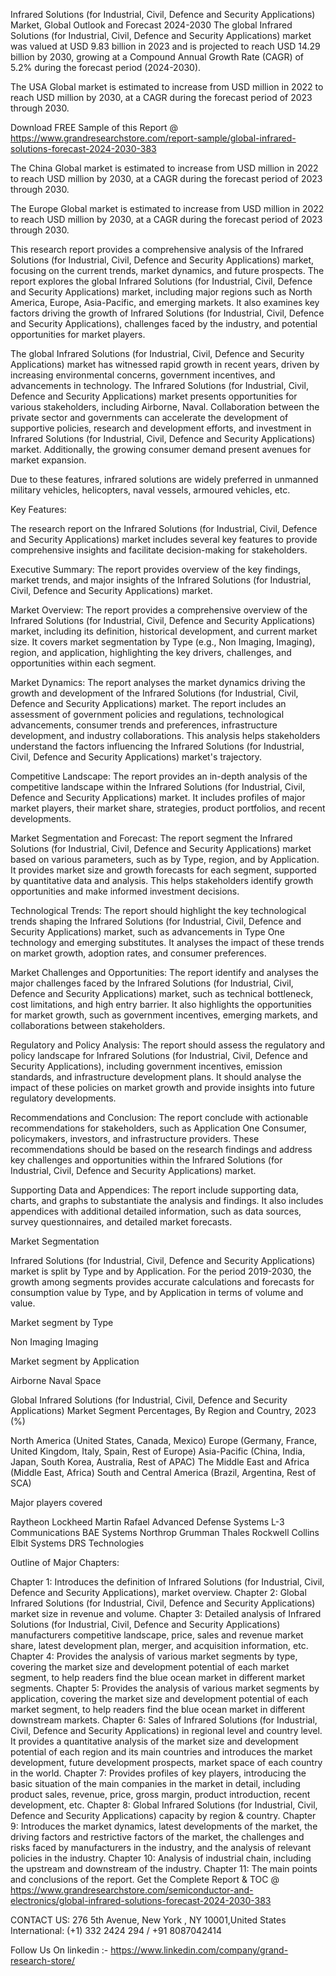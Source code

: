 Infrared Solutions (for Industrial, Civil, Defence and Security Applications) Market, Global Outlook and Forecast 2024-2030
The global Infrared Solutions (for Industrial, Civil, Defence and Security Applications) market was valued at USD 9.83 billion in 2023 and is projected to reach USD 14.29 billion by 2030, growing at a Compound Annual Growth Rate (CAGR) of 5.2% during the forecast period (2024-2030).

The USA Global market is estimated to increase from USD million in 2022 to reach USD million by 2030, at a CAGR during the forecast period of 2023 through 2030.

Download FREE Sample of this Report @ https://www.grandresearchstore.com/report-sample/global-infrared-solutions-forecast-2024-2030-383

The China Global market is estimated to increase from USD million in 2022 to reach USD million by 2030, at a CAGR during the forecast period of 2023 through 2030.

The Europe Global market is estimated to increase from USD million in 2022 to reach USD million by 2030, at a CAGR during the forecast period of 2023 through 2030.

This research report provides a comprehensive analysis of the Infrared Solutions (for Industrial, Civil, Defence and Security Applications) market, focusing on the current trends, market dynamics, and future prospects. The report explores the global Infrared Solutions (for Industrial, Civil, Defence and Security Applications) market, including major regions such as North America, Europe, Asia-Pacific, and emerging markets. It also examines key factors driving the growth of Infrared Solutions (for Industrial, Civil, Defence and Security Applications), challenges faced by the industry, and potential opportunities for market players.

The global Infrared Solutions (for Industrial, Civil, Defence and Security Applications) market has witnessed rapid growth in recent years, driven by increasing environmental concerns, government incentives, and advancements in technology. The Infrared Solutions (for Industrial, Civil, Defence and Security Applications) market presents opportunities for various stakeholders, including Airborne, Naval. Collaboration between the private sector and governments can accelerate the development of supportive policies, research and development efforts, and investment in Infrared Solutions (for Industrial, Civil, Defence and Security Applications) market. Additionally, the growing consumer demand present avenues for market expansion.

Due to these features, infrared solutions are widely preferred in unmanned military vehicles, helicopters, naval vessels, armoured vehicles, etc.

Key Features:

The research report on the Infrared Solutions (for Industrial, Civil, Defence and Security Applications) market includes several key features to provide comprehensive insights and facilitate decision-making for stakeholders.

Executive Summary: The report provides overview of the key findings, market trends, and major insights of the Infrared Solutions (for Industrial, Civil, Defence and Security Applications) market.

Market Overview: The report provides a comprehensive overview of the Infrared Solutions (for Industrial, Civil, Defence and Security Applications) market, including its definition, historical development, and current market size. It covers market segmentation by Type (e.g., Non Imaging, Imaging), region, and application, highlighting the key drivers, challenges, and opportunities within each segment.

Market Dynamics: The report analyses the market dynamics driving the growth and development of the Infrared Solutions (for Industrial, Civil, Defence and Security Applications) market. The report includes an assessment of government policies and regulations, technological advancements, consumer trends and preferences, infrastructure development, and industry collaborations. This analysis helps stakeholders understand the factors influencing the Infrared Solutions (for Industrial, Civil, Defence and Security Applications) market's trajectory.

Competitive Landscape: The report provides an in-depth analysis of the competitive landscape within the Infrared Solutions (for Industrial, Civil, Defence and Security Applications) market. It includes profiles of major market players, their market share, strategies, product portfolios, and recent developments.

Market Segmentation and Forecast: The report segment the Infrared Solutions (for Industrial, Civil, Defence and Security Applications) market based on various parameters, such as by Type, region, and by Application. It provides market size and growth forecasts for each segment, supported by quantitative data and analysis. This helps stakeholders identify growth opportunities and make informed investment decisions.

Technological Trends: The report should highlight the key technological trends shaping the Infrared Solutions (for Industrial, Civil, Defence and Security Applications) market, such as advancements in Type One technology and emerging substitutes. It analyses the impact of these trends on market growth, adoption rates, and consumer preferences.

Market Challenges and Opportunities: The report identify and analyses the major challenges faced by the Infrared Solutions (for Industrial, Civil, Defence and Security Applications) market, such as technical bottleneck, cost limitations, and high entry barrier. It also highlights the opportunities for market growth, such as government incentives, emerging markets, and collaborations between stakeholders.

Regulatory and Policy Analysis: The report should assess the regulatory and policy landscape for Infrared Solutions (for Industrial, Civil, Defence and Security Applications), including government incentives, emission standards, and infrastructure development plans. It should analyse the impact of these policies on market growth and provide insights into future regulatory developments.

Recommendations and Conclusion: The report conclude with actionable recommendations for stakeholders, such as Application One Consumer, policymakers, investors, and infrastructure providers. These recommendations should be based on the research findings and address key challenges and opportunities within the Infrared Solutions (for Industrial, Civil, Defence and Security Applications) market.

Supporting Data and Appendices: The report include supporting data, charts, and graphs to substantiate the analysis and findings. It also includes appendices with additional detailed information, such as data sources, survey questionnaires, and detailed market forecasts.

Market Segmentation

Infrared Solutions (for Industrial, Civil, Defence and Security Applications) market is split by Type and by Application. For the period 2019-2030, the growth among segments provides accurate calculations and forecasts for consumption value by Type, and by Application in terms of volume and value.

Market segment by Type

Non Imaging
Imaging

Market segment by Application

Airborne
Naval
Space

Global Infrared Solutions (for Industrial, Civil, Defence and Security Applications) Market Segment Percentages, By Region and Country, 2023 (%)

North America (United States, Canada, Mexico)
Europe (Germany, France, United Kingdom, Italy, Spain, Rest of Europe)
Asia-Pacific (China, India, Japan, South Korea, Australia, Rest of APAC)
The Middle East and Africa (Middle East, Africa)
South and Central America (Brazil, Argentina, Rest of SCA)

Major players covered

Raytheon
Lockheed Martin
Rafael Advanced Defense Systems
L-3 Communications
BAE Systems
Northrop Grumman
Thales
Rockwell Collins
Elbit Systems
DRS Technologies

Outline of Major Chapters:

Chapter 1: Introduces the definition of Infrared Solutions (for Industrial, Civil, Defence and Security Applications), market overview.
Chapter 2: Global Infrared Solutions (for Industrial, Civil, Defence and Security Applications) market size in revenue and volume.
Chapter 3: Detailed analysis of Infrared Solutions (for Industrial, Civil, Defence and Security Applications) manufacturers competitive landscape, price, sales and revenue market share, latest development plan, merger, and acquisition information, etc.
Chapter 4: Provides the analysis of various market segments by type, covering the market size and development potential of each market segment, to help readers find the blue ocean market in different market segments.
Chapter 5: Provides the analysis of various market segments by application, covering the market size and development potential of each market segment, to help readers find the blue ocean market in different downstream markets.
Chapter 6: Sales of Infrared Solutions (for Industrial, Civil, Defence and Security Applications) in regional level and country level. It provides a quantitative analysis of the market size and development potential of each region and its main countries and introduces the market development, future development prospects, market space of each country in the world.
Chapter 7: Provides profiles of key players, introducing the basic situation of the main companies in the market in detail, including product sales, revenue, price, gross margin, product introduction, recent development, etc.
Chapter 8: Global Infrared Solutions (for Industrial, Civil, Defence and Security Applications) capacity by region & country.
Chapter 9: Introduces the market dynamics, latest developments of the market, the driving factors and restrictive factors of the market, the challenges and risks faced by manufacturers in the industry, and the analysis of relevant policies in the industry.
Chapter 10: Analysis of industrial chain, including the upstream and downstream of the industry.
Chapter 11: The main points and conclusions of the report.
Get the Complete Report & TOC @ https://www.grandresearchstore.com/semiconductor-and-electronics/global-infrared-solutions-forecast-2024-2030-383

CONTACT US:
276 5th Avenue, New York , NY 10001,United States
International: (+1) 332 2424 294 / +91 8087042414

Follow Us On linkedin :- https://www.linkedin.com/company/grand-research-store/
